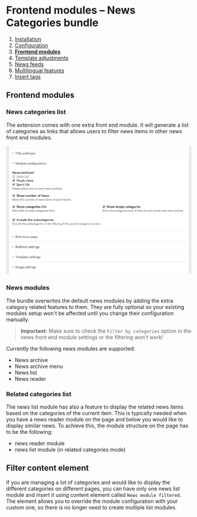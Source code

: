 # Frontend modules – News Categories bundle

1. [Installation](installation.md)
2. [Configuration](configuration.md)
3. [**Frontend modules**](frontend-modules.md)
4. [Template adjustments](template-adjustments.md)
5. [News feeds](news-feeds.md)
6. [Multilingual features](multilingual-features.md)
7. [Insert tags](insert-tags.md)


## Frontend modules

### News categories list

The extension comes with one extra front end module. It will generate a list of categories as links that allows users to 
filter news items in other news front end modules.

![](images/frontend-module.png)

### News modules

The bundle overwrites the default news modules by adding the extra category related features to them. They are fully
optional so your existing modules setup won't be affected until you change their configuration manually.

> **Important:** Make sure to check the `Filter by categories` option in the news front end module settings 
> or the filtering won't work!

Currently the following news modules are supported:

 - News archive
 - News archive menu
 - News list
 - News reader
 
### Related categories list

The news list module has also a feature to display the related news items based on the categories of the current item. 
This is typically needed when you have a news reader module on the page and below you would like to display similar 
news. To achieve this, the module structure on the page has to be the following:

 - news reader module
 - news list module (in related categories mode)


## Filter content element

If you are managing a lot of categories and would like to display the different categories on different pages, 
you can have only one news list module and insert it using content element called `News module filtered`. The element 
allows you to override the module configuration with your custom one, so there is no longer need to create multiple 
list modules.
